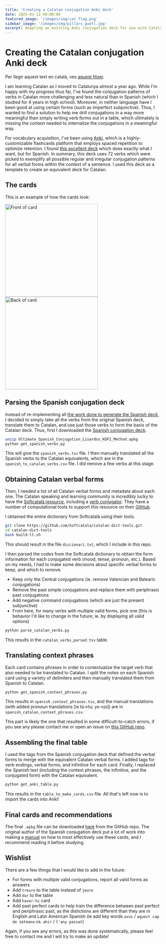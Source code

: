 ```yaml
---
title: 'Creating a Catalan conjugation Anki deck'
date: 2025-01-12 00:00:00
featured_image: '/images/img/cat_flag.png'
sidebar_image: '/images/img/pillars_guell.jpg'
excerpt: Adapting an existing Anki conjugation deck for use with Catalan
---
```


# Creating the Catalan conjugation Anki deck

Per llegir aquest text en català, ves [aquest fitxer](https://github.com/fairliereese/catalan_conjugation_deck/blob/main/README_cat.md).

I am learning Catalan as I moved to Catalunya almost a year ago. While I'm happy with my progress thus far, I've found the conjugation patterns of verbs in Catalan more challenging and less natural than in Spanish (which I studied for 4 years in high school). Moreover, in neither language have I been good at using certain forms (such as imperfect subjunctive). Thus, I wanted to find a solution to help me drill conjugations in a way more meaningful than simply writing verb forms out in a table, which ultimately is missing the context needed to internalize the conjugations in a meaningful way.

For vocabulary acquisition, I've been using [Anki](https://ankiweb.net/), which is a highly-customizable flashcards platform that employs spaced repetition to optimize retention. I found [this excellent deck](https://ankiweb.net/shared/info/638411848) which does exactly what I want, but for Spanish. In summary, this deck uses 72 verbs which were picked to exemplify all possible regular and irregular conjugation patterns for all verbal forms within the context of a sentence. I used this deck as a template to create an equivalent deck for Catalan.

## The cards

This is an example of how the cards look:

<img src="images/img/ex_2.jpeg" alt="Front of card" width="300"/>  

<img src="images/img/ex_1.jpeg" alt="Back of card" width="300"/>

## Parsing the Spanish conjugation deck

Instead of re-implementing all [the work done to generate the Spanish deck](https://www.asiteaboutnothing.net/ultimate-spanish-conjugation-verb-set.php), I decided to simply take all the verbs from the original Spanish deck, translate them to Catalan, and use just those verbs to form the basis of the Catalan deck. Thus, first I downloaded the [Spanish conjugation deck](https://ankiweb.net/shared/info/638411848).

```bash
unzip Ultimate_Spanish_Conjugation_Lisardos_KOFI_Method.apkg
python get_spanish_verbs.py
```

This will give the `spanish_verbs.tsv` file. I then manually translated all the Spanish verbs to the Catalan equivalents, which are in the `spanish_to_catalan_verbs.csv` file. I did remove a few verbs at this stage.

## Obtaining Catalan verbal forms

Then, I needed a list of all Catalan verbal forms and metadata about each one. The Catalan speaking and learning community is incredibly lucky to have the [Softcatalà resource](https://www.softcatala.org/), including a [verb conjugator](https://www.softcatala.org/conjugador-de-verbs/). They have a number of computational tools to support this resource on their [GitHub](https://github.com/Softcatala/catalan-dict-tools/).


I obtained the entire dictionary from Softcatalà using their tools.
```bash
git clone https://github.com/Softcatala/catalan-dict-tools.git
cd catalan-dict-tools
bash build-lt.sh
```
This should result in the file `diccionari.txt`, which I include in this repo.

I then parsed the codes from the Softcatalà dictionary to obtain the form information for each conjugated verb (mood, tense, pronoun, etc.). Based on my needs, I had to make some decisions about specific verbal forms to keep, and which to remove.
* Keep only the Central conjugations (ie. remove Valencian and Balearic conjugations)
* Remove the past simple conjugations and replace them with periphrasic past conjugations
* Add negative command conjugations (which are just the present subjunctive)
* From here, for many verbs with multiple valid forms, pick one (this is behavior I'd like to change in the future; ie. by displaying all valid options)

```bash
python parse_catalan_verbs.py
```

This results in the `catalan_verbs_parsed.tsv` table.

## Translating context phrases

Each card contains phrases in order to contextualize the target verb that also needed to be translated to Catalan. I split the notes on each Spanish card using a variety of delimiters and then manually translated them from Spanish to Catalan.

```bash
python get_spanish_context_phrases.py
```

This results in `spanish_context_phrases.tsv`, and the manual translations (with added pronoun translations [ie tú->tu; yo->jo]) are in `spanish_catalan_context_phrases.csv`.

This part is likely the one that resulted in some difficult-to-catch errors, if you see any please contact me or open an issue on [this GitHub repo](https://github.com/fairliereese/catalan_conjugation_deck).


## Assembling the final table

I used the tags from the Spanish conjugation deck that defined the verbal forms to merge with the equivalent Catalan verbal forms. I added tags for verb endings, verbal forms, and infinitive for each card. Finally, I replaced the Spanish text (including the context phrases, the infinitive, and the conjugated form) with the Catalan equivalent.

```bash
python get_anki_table.py
```

This results in the `table_to_make_cards.csv` file. All that's left now is to import the cards into Anki!

## Final cards and recommendations

The final `.apkg` file can be downloaded [here](https://github.com/fairliereese/catalan_conjugation_deck/blob/main/catal%C3%A0_conjugaci%C3%B3.apkg) from the GitHub repo. The original author of the Spanish conjugation deck put a lot of work into making a [manual](https://www.asiteaboutnothing.net/w_ultimate_spanish_conjugation.php#how) on how to most effectively use these cards, and I recommend reading it before studying.

## Wishlist

There are a few things that I would like to add in the future:
* For forms with multiple valid conjugations, report all valid forms as answers
* Add `treure` to the table instead of `jeure`
* Add `dur` to the table
* Add `haver-hi` card
* Add past perfect cards to help train the difference between past perfect and periphrasic past, as the distictions are different than they are in English and Latin American Spanish (ie add key words `avui` / `aquest cap de setmana` vs. `ahir` / `l'any passat`)

Again, if you see any errors, as this was done systematically, please feel free to contact me and I will try to make an update!
